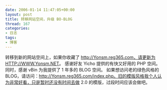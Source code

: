 ```yaml
---
date: 2006-01-14 11:47:05+00:00
layout: post
title: 转移网站空间，升级 BO-BLOG
thread: 167
categories:
- 日志
tags:
- 博客
---
```


转移到新的网站空间上，如果你收藏了 http://Yonsm.reg365.com，请更新为 [HTTP://WWW.Yonsm.NET](/)。 感谢好友 Yicho 提供的有快又好用的 PHP 空间。 同时，感谢 vBin 为我提供了 1 年多的 BLOG 空间。 如果想访问老的绿色风格的 BLOG，请访问：http://Yonsm.reg365.com/index.php。旧的模版风格我个人认为非常好看，只是暂时还没有时间去做 2.0 的模版，过段时间应该会做吧。
